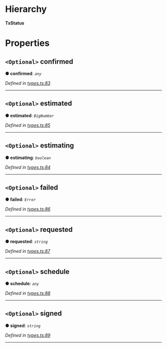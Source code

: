 

# Hierarchy

**TxStatus**

# Properties

<a id="confirmed"></a>

## `<Optional>` confirmed

**● confirmed**: *`any`*

*Defined in [types.ts:83](https://github.com/paritytech/js-libs/blob/4893e97/packages/light.js/src/types.ts#L83)*

___
<a id="estimated"></a>

## `<Optional>` estimated

**● estimated**: *`BigNumber`*

*Defined in [types.ts:85](https://github.com/paritytech/js-libs/blob/4893e97/packages/light.js/src/types.ts#L85)*

___
<a id="estimating"></a>

## `<Optional>` estimating

**● estimating**: *`boolean`*

*Defined in [types.ts:84](https://github.com/paritytech/js-libs/blob/4893e97/packages/light.js/src/types.ts#L84)*

___
<a id="failed"></a>

## `<Optional>` failed

**● failed**: *`Error`*

*Defined in [types.ts:86](https://github.com/paritytech/js-libs/blob/4893e97/packages/light.js/src/types.ts#L86)*

___
<a id="requested"></a>

## `<Optional>` requested

**● requested**: *`string`*

*Defined in [types.ts:87](https://github.com/paritytech/js-libs/blob/4893e97/packages/light.js/src/types.ts#L87)*

___
<a id="schedule"></a>

## `<Optional>` schedule

**● schedule**: *`any`*

*Defined in [types.ts:88](https://github.com/paritytech/js-libs/blob/4893e97/packages/light.js/src/types.ts#L88)*

___
<a id="signed"></a>

## `<Optional>` signed

**● signed**: *`string`*

*Defined in [types.ts:89](https://github.com/paritytech/js-libs/blob/4893e97/packages/light.js/src/types.ts#L89)*

___


